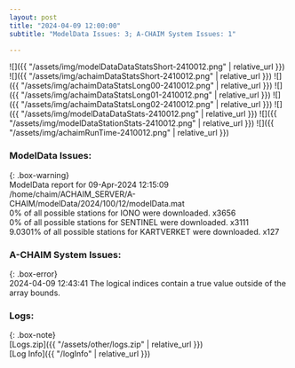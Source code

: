 ```yaml
---
layout: post
title: "2024-04-09 12:00:00"
subtitle: "ModelData Issues: 3; A-CHAIM System Issues: 1"

---
```


![]({{ "/assets/img/modelDataDataStatsShort-2410012.png" | relative_url }})
![]({{ "/assets/img/achaimDataStatsShort-2410012.png" | relative_url }})
![]({{ "/assets/img/achaimDataStatsLong00-2410012.png" | relative_url }})
![]({{ "/assets/img/achaimDataStatsLong01-2410012.png" | relative_url }})
![]({{ "/assets/img/achaimDataStatsLong02-2410012.png" | relative_url }})
![]({{ "/assets/img/modelDataDataStats-2410012.png" | relative_url }})
![]({{ "/assets/img/modelDataStationStats-2410012.png" | relative_url }})
![]({{ "/assets/img/achaimRunTime-2410012.png" | relative_url }})


### ModelData Issues:  
  
{: .box-warning}  
 ModelData report for 09-Apr-2024 12:15:09   
 /home/chaim/ACHAIM_SERVER/A-CHAIM/modelData/2024/100/12/modelData.mat   
 0% of all possible stations for IONO were downloaded. x3656   
 0% of all possible stations for SENTINEL were downloaded. x3111   
 9.0301% of all possible stations for KARTVERKET were downloaded. x127   
  
### A-CHAIM System Issues:  
  
{: .box-error}  
2024-04-09 12:43:41 The logical indices contain a true value outside of the array bounds.  

### Logs:  
  
{: .box-note}  
[Logs.zip]({{ "/assets/other/logs.zip" | relative_url }})  
[Log Info]({{ "/logInfo" | relative_url }})  
